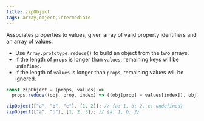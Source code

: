 ```yaml
---
title: zipObject
tags: array,object,intermediate
---
```


Associates properties to values, given array of valid property identifiers and an array of values.

- Use `Array.prototype.reduce()` to build an object from the two arrays.
- If the length of `props` is longer than `values`, remaining keys will be `undefined`.
- If the length of `values` is longer than `props`, remaining values will be ignored.

```js
const zipObject = (props, values) =>
  props.reduce((obj, prop, index) => ((obj[prop] = values[index]), obj), {});
```

```js
zipObject(["a", "b", "c"], [1, 2]); // {a: 1, b: 2, c: undefined}
zipObject(["a", "b"], [1, 2, 3]); // {a: 1, b: 2}
```
